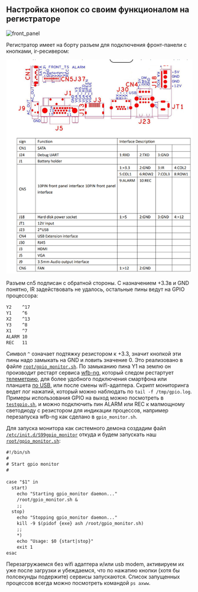 ## Настройка кнопок со своим функционалом на регистраторе

![front_panel](https://github.com/OpenIPC/sandbox-fpv/raw/master/notes_files/IMG_20230323_081622_212.jpg)

Регистратор имеет на борту разъем для подключения фронт-панели с кнопками, ir-ресивером:

![nvr-ports](notes_files/photo_2023-03-23_02-12-40.jpg)

Разъем cn5 подписан с обратной стороны. С назначением +3.3в и GND понятно, IR задействовать не удалось, остальные пины ведут на GPIO процессора:
```
Y2    ^17
Y1    ^6
X2    ^13
Y3    ^8
X1    ^7
ALARM 10
REC   11
```

Символ `^` означает подтяжку резистором к +3.3, значит кнопкой эти пины надо замыкать на GND и ловить значение 0. Это реализовано в файле [`root/gpio_monitor.sh`](hi3536dv100/root/gpio_monitor.sh).
По замыканию пина Y1 на землю он производит рестарт сервиса [wfb-ng](hi3536dv100/etc/init.d/S98wfb), который следом рестартует [телеметрию](hi3536dv100/usr/bin/telemetry), для более удобного подключения смартфона или планшета [по USB](usb-tethering.md), или после смены wifi-адаптера. Скрипт мониторинга ведет лог нажатий, который можно наблюдать по `tail -f /tmp/gpio.log`.
Примеры использования GPIO на выход можно посмотреть в [`testgpio.sh`](hi3536dv100/root/testgpio.sh), и можно подключить пин ALARM или REC к малмощному светодиоду с резистором для индикации процессов, например перезапуска wfb-ng как сделано в `gpio_monitor.sh`.

Для запуска монитора как системного демона создадим файл [`/etc/init.d/S99gpio_monitor`](hi3536dv100/etc/init.d/S99gpio_monitor) откуда и будем запускать наш [`root/gpio_monitor.sh`](hi3536dv100/root/gpio_monitor.sh):
```
#!/bin/sh
#
# Start gpio monitor
#

case "$1" in
  start)
    echo "Starting gpio_monitor daemon..."
    /root/gpio_monitor.sh &
    ;;
  stop)
    echo "Stopping gpio_monitor daemon..."
    kill -9 $(pidof {exe} ash /root/gpio_monitor.sh)
    ;;
    *)
    echo "Usage: $0 {start|stop}"
    exit 1
esac
```

Перезагружаемся без wifi адаптера и/или usb modem, активируем их уже после загрузки и убеждаемся, что по нажатию кнопки (хотя бы полсекунды подержите) сервисы запускаются.
Список запущенных процессов всегда можно посмотреть командой `ps axww`.
